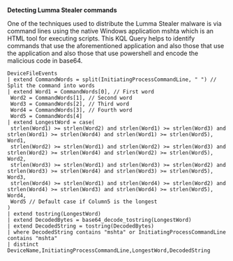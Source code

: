 **Detecting Lumma Stealer commands**

One of the techniques used to distribute the Lumma Stealer malware is via command lines using the native Windows application mshta which is an HTML tool for executing scripts. This KQL Query helps to identify commands that use the aforementioned application and also those that use the
application and also those that use powershell and encode the malicious code in base64.

```
DeviceFileEvents
| extend CommandWords = split(InitiatingProcessCommandLine, " ") // Split the command into words
| extend Word1 = CommandWords[0], // First word
 Word2 = CommandWords[1], // Second word
 Word3 = CommandWords[2], // Third word
 Word4 = CommandWords[3], // Fourth word
 Word5 = CommandWords[4] 
| extend LongestWord = case(
 strlen(Word1) >= strlen(Word2) and strlen(Word1) >= strlen(Word3) and strlen(Word1) >= strlen(Word4) and strlen(Word1) >= strlen(Word5), Word1,
 strlen(Word2) >= strlen(Word1) and strlen(Word2) >= strlen(Word3) and strlen(Word2) >= strlen(Word4) and strlen(Word2) >= strlen(Word5), Word2,
 strlen(Word3) >= strlen(Word1) and strlen(Word3) >= strlen(Word2) and strlen(Word3) >= strlen(Word4) and strlen(Word3) >= strlen(Word5), Word3,
 strlen(Word4) >= strlen(Word1) and strlen(Word4) >= strlen(Word2) and strlen(Word4) >= strlen(Word3) and strlen(Word4) >= strlen(Word5), Word4,
 Word5 // Default case if Column5 is the longest
)
| extend tostring(LongestWord)
| extend DecodedBytes = base64_decode_tostring(LongestWord)
| extend DecodedString = tostring(DecodedBytes)
| where DecodedString contains "mshta" or InitiatingProcessCommandLine contains "mshta"
| distinct DeviceName,InitiatingProcessCommandLine,LongestWord,DecodedString
```
